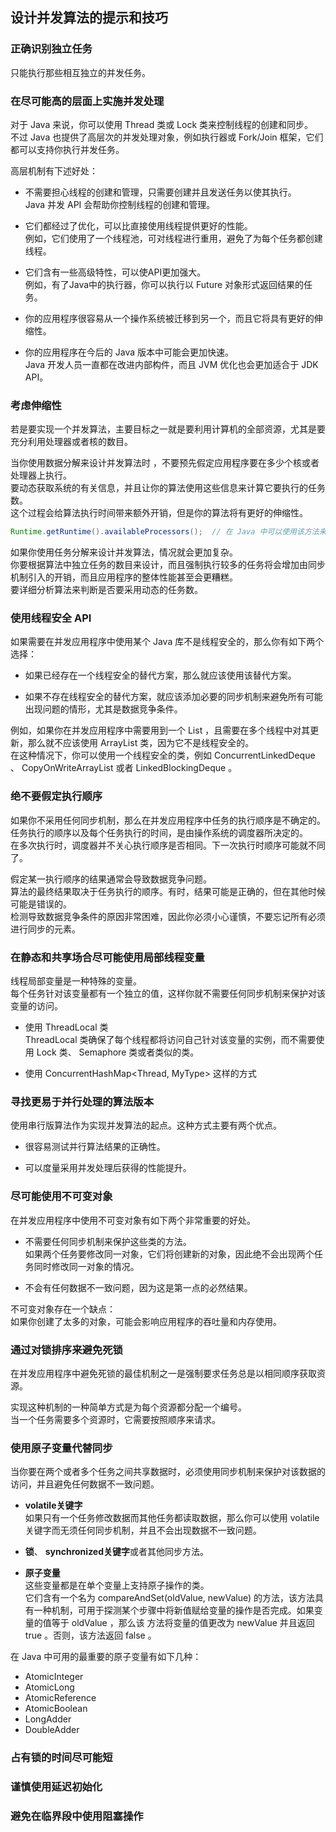 ## 设计并发算法的提示和技巧

### 正确识别独立任务
只能执行那些相互独立的并发任务。  

### 在尽可能高的层面上实施并发处理
对于 Java 来说，你可以使用 Thread 类或 Lock 类来控制线程的创建和同步。  
不过 Java 也提供了高层次的并发处理对象，例如执行器或 Fork/Join 框架，它们都可以支持你执行并发任务。  

高层机制有下述好处：
-   不需要担心线程的创建和管理，只需要创建并且发送任务以使其执行。  
Java 并发 API 会帮助你控制线程的创建和管理。

-   它们都经过了优化，可以比直接使用线程提供更好的性能。  
例如，它们使用了一个线程池，可对线程进行重用，避免了为每个任务都创建线程。  
-   它们含有一些高级特性，可以使API更加强大。  
例如，有了Java中的执行器，你可以执行以 Future 对象形式返回结果的任务。  
-   你的应用程序很容易从一个操作系统被迁移到另一个，而且它将具有更好的伸缩性。
-   你的应用程序在今后的 Java 版本中可能会更加快速。  
Java 开发人员一直都在改进内部构件，而且 JVM 优化也会更加适合于 JDK API。

### 考虑伸缩性
若是要实现一个并发算法，主要目标之一就是要利用计算机的全部资源，尤其是要充分利用处理器或者核的数目。  

当你使用数据分解来设计并发算法时 ，不要预先假定应用程序要在多少个核或者处理器上执行。  
要动态获取系统的有关信息，并且让你的算法使用这些信息来计算它要执行的任务数。  
这个过程会给算法执行时间带来额外开销，但是你的算法将有更好的伸缩性。
```java
Runtime.getRuntime().availableProcessors();  // 在 Java 中可以使用该方法来获取信息
```
如果你使用任务分解来设计并发算法，情况就会更加复杂。  
你要根据算法中独立任务的数目来设计，而且强制执行较多的任务将会增加由同步机制引入的开销，而且应用程序的整体性能甚至会更糟糕。  
要详细分析算法来判断是否要采用动态的任务数。

### 使用线程安全 API
如果需要在并发应用程序中使用某个 Java 库不是线程安全的，那么你有如下两个选择：
-   如果已经存在一个线程安全的替代方案，那么就应该使用该替代方案。

-   如果不存在线程安全的替代方案，就应该添加必要的同步机制来避免所有可能出现问题的情形，尤其是数据竞争条件。

例如，如果你在并发应用程序中需要用到一个 List ，且需要在多个线程中对其更新，那么就不应该使用 ArrayList 类，因为它不是线程安全的。  
在这种情况下，你可以使用一个线程安全的类，例如 ConcurrentLinkedDeque 、 CopyOnWriteArrayList 或者 LinkedBlockingDeque 。

### 绝不要假定执行顺序
如果你不采用任何同步机制，那么在并发应用程序中任务的执行顺序是不确定的。  
任务执行的顺序以及每个任务执行的时间，是由操作系统的调度器所决定的。  
在多次执行时，调度器并不关心执行顺序是否相同。下一次执行时顺序可能就不同了。  

假定某一执行顺序的结果通常会导致数据竞争问题。  
算法的最终结果取决于任务执行的顺序。有时，结果可能是正确的，但在其他时候可能是错误的。  
检测导致数据竞争条件的原因非常困难，因此你必须小心谨慎，不要忘记所有必须进行同步的元素。

### 在静态和共享场合尽可能使用局部线程变量
线程局部变量是一种特殊的变量。   
每个任务针对该变量都有一个独立的值，这样你就不需要任何同步机制来保护对该变量的访问。
-   使用 ThreadLocal 类  
ThreadLocal 类确保了每个线程都将访问自己针对该变量的实例，而不需要使用 Lock 类、 Semaphore 类或者类似的类。

-   使用 ConcurrentHashMap<Thread, MyType> 这样的方式


### 寻找更易于并行处理的算法版本
使用串行版算法作为实现并发算法的起点。这种方式主要有两个优点。
-   很容易测试并行算法结果的正确性。

-   可以度量采用并发处理后获得的性能提升。

### 尽可能使用不可变对象
在并发应用程序中使用不可变对象有如下两个非常重要的好处。
-   不需要任何同步机制来保护这些类的方法。  
如果两个任务要修改同一对象，它们将创建新的对象，因此绝不会出现两个任务同时修改同一对象的情况。

-   不会有任何数据不一致问题，因为这是第一点的必然结果。

不可变对象存在一个缺点：  
如果你创建了太多的对象，可能会影响应用程序的吞吐量和内存使用。

### 通过对锁排序来避免死锁
在并发应用程序中避免死锁的最佳机制之一是强制要求任务总是以相同顺序获取资源。  

实现这种机制的一种简单方式是为每个资源都分配一个编号。  
当一个任务需要多个资源时，它需要按照顺序来请求。


### 使用原子变量代替同步
当你要在两个或者多个任务之间共享数据时，必须使用同步机制来保护对该数据的访问，并且避免任何数据不一致问题。
-   **volatile关键字**  
如果只有一个任务修改数据而其他任务都读取数据，那么你可以使用 volatile 关键字而无须任何同步机制，并且不会出现数据不一致问题。

-   **锁**、 **synchronized关键字**或者其他同步方法。
-   **原子变量**  
这些变量都是在单个变量上支持原子操作的类。  
它们含有一个名为 compareAndSet(oldValue, newValue) 的方法，该方法具有一种机制，可用于探测某个步骤中将新值赋给变量的操作是否完成。如果变量的值等于 oldValue ，那么该
    方法将变量的值更改为 newValue 并且返回 true 。否则，该方法返回 false 。
  
在 Java 中可用的最重要的原子变量有如下几种：
-   AtomicInteger
-   AtomicLong
-   AtomicReference
-   AtomicBoolean
-   LongAdder
-   DoubleAdder

### 占有锁的时间尽可能短


### 谨慎使用延迟初始化


### 避免在临界段中使用阻塞操作